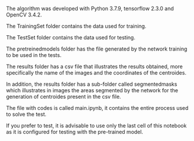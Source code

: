 The algorithm was developed with Python 3.7.9, tensorflow 2.3.0 and OpenCV 3.4.2.

The TrainingSet folder contains the data used for training.

The TestSet folder contains the data used for testing.

The pretreinedmodels folder has the file generated by the network training to be used in the tests.

The results folder has a csv file that illustrates the results obtained, more specifically the name of the images and the coordinates of the centroides.

In addition, the results folder has a sub-folder called segmentedmasks which illustrates in images the areas segmented by the network for the generation of centroides present in the csv file.

The file with codes is called main.ipynb, it contains the entire process used to solve the test.

If you prefer to test, it is advisable to use only the last cell of this notebook as it is configured for testing with the pre-trained model.